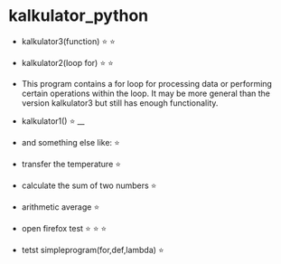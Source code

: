 # kalkulator_python 
- kalkulator3(function) :star: :star:
- kalkulator2(loop for) :star: :star:
- This program contains a for loop for processing data or performing certain operations within the loop. It may be more general than the version kalkulator3 but still has enough functionality.

- kalkulator1() :star:
__
- and something else like: :star:
- transfer the temperature :star:
- calculate the sum of two numbers :star:
- arithmetic average :star:
- open firefox test :star: :star: :star:
- tetst simpleprogram(for,def,lambda) :star:

